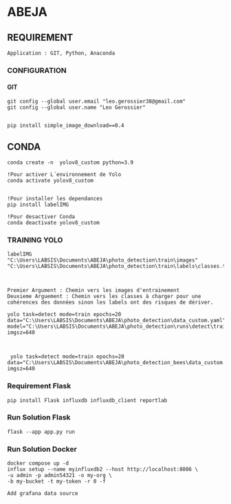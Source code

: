 


# ABEJA

## REQUIREMENT 

    Application : GIT, Python, Anaconda

### CONFIGURATION 

#### GIT 

    git config --global user.email "leo.gerossier38@gmail.com"
    git config --global user.name "Leo Gerossier"


    pip install simple_image_download==0.4   

## CONDA 

    conda create -n  yolov8_custom python=3.9

    !Pour activer L´environnement de Yolo
    conda activate yolov8_custom  


    !Pour installer les dependances
    pip install labelIMG   

    !Pour desactiver Conda 
    conda deactivate yolov8_custom  



### TRAINING YOLO 



    labelIMG "C:\Users\LABSIS\Documents\ABEJA\photo_detection\train\images" "C:\Users\LABSIS\Documents\ABEJA\photo_detection\train\labels\classes.txt"
    
    

    Premier Argument : Chemin vers les images d'entrainement 
    Deuxieme Arguement : Chemin vers les classes à charger pour une cohérences des données sinon les labels ont des risques de dériver.

    yolo task=detect mode=train epochs=20 data="C:\Users\LABSIS\Documents\ABEJA\photo_detection\data_custom.yaml" model="C:\Users\LABSIS\Documents\ABEJA\photo_detection\runs\detect\train8\weights\best.pt" imgsz=640   



     yolo task=detect mode=train epochs=20 data="C:\Users\LABSIS\Documents\ABEJA\photo_detection_bees\data_custom.yaml"  imgsz=640   

### Requirement Flask 

    pip install Flask influxdb influxdb_client reportlab

### Run Solution Flask 
    
    flask --app app.py run

### Run Solution Docker

    docker compose up -d
    influx setup --name myinfluxdb2 --host http://localhost:8086 \
    -u admin -p admin54321 -o my-org \
    -b my-bucket -t my-token -r 0 -f

    Add grafana data source

